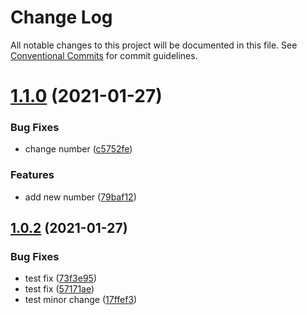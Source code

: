 # Change Log

All notable changes to this project will be documented in this file.
See [Conventional Commits](https://conventionalcommits.org) for commit guidelines.

# [1.1.0](https://github.com/mosmaall/my-monorepo/compare/mossa-element@1.0.2...mossa-element@1.1.0) (2021-01-27)


### Bug Fixes

* change number ([c5752fe](https://github.com/mosmaall/my-monorepo/commit/c5752fe13450c7ca723f3cf36dfc18d650a450e8))


### Features

* add new number ([79baf12](https://github.com/mosmaall/my-monorepo/commit/79baf12469eb93fcb3b2d881d7ac0930c16c7e6a))





## [1.0.2](https://github.com/mosmaall/my-monorepo/compare/mossa-element@1.0.1...mossa-element@1.0.2) (2021-01-27)


### Bug Fixes

* test fix ([73f3e95](https://github.com/mosmaall/my-monorepo/commit/73f3e953c92a9b3e89d6e4728878adb296aa8372))
* test fix ([57171ae](https://github.com/mosmaall/my-monorepo/commit/57171ae34fd0066c28ee163cd0929ea74656954a))
* test minor change ([17ffef3](https://github.com/mosmaall/my-monorepo/commit/17ffef30413e6efe8671170a1bcca0a2f15d2748))
